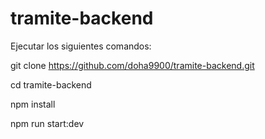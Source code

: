 # tramite-backend

Ejecutar los siguientes comandos:

git clone https://github.com/doha9900/tramite-backend.git

cd tramite-backend

npm install

npm run start:dev
